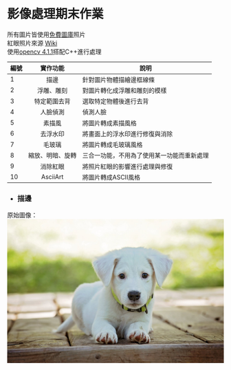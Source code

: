 # 影像處理期末作業
所有圖片皆使用[免費圖庫](https://www.pexels.com/)照片  
紅眼照片來源 [Wiki](https://commons.wikimedia.org/wiki/File:BoldRedEye.JPG)  
使用[opencv 4.1.1](https://opencv.org/)搭配C++進行處理  
  
編號|實作功能|說明
----|:-----:|----
1   | 描邊   | 針對圖片物體描繪邊框線條
2   | 浮雕、雕刻 | 對圖片轉化成浮雕和雕刻的模樣
3   | 特定範圍去背 | 選取特定物體後進行去背
4   | 人臉偵測 | 偵測人臉
5   | 素描風 | 將圖片轉成素描風格
6   | 去浮水印 | 將畫面上的浮水印進行修復與消除
7   | 毛玻璃 | 將圖片轉成毛玻璃風格
8   | 縮放、明暗、旋轉 | 三合一功能，不用為了使用某一功能而重新處理
9   | 消除紅眼 | 將照片紅眼的影響進行處理與修復
10   | AsciiArt | 將圖片轉成ASCII風格
  
- ### 描邊  
原始圖像：
![image](https://raw.githubusercontent.com/qpal147147/Image-Processing_FinalHomework/master/img%20%26%20mod/image/dog.jpeg)
